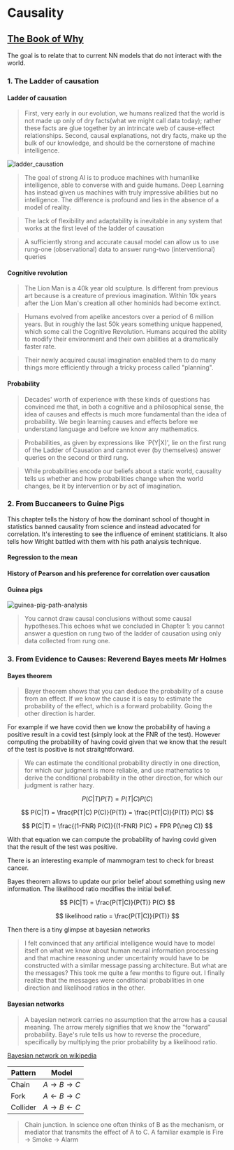 # Causality

## [The Book of Why](https://www.amazon.com/Book-Why-Science-Cause-Effect/dp/046509760X)

The goal is to relate that to current NN models that do not interact with the world.

### 1. The Ladder of causation

#### Ladder of causation

>First, very early in our evolution, we humans realized that the world is not made up only of dry facts(what we might call data today); rather these facts are glue together by an intrincate web of cause-effect relationships. 
>Second, causal explanations, not dry facts, make up the bulk of our knowledge, and should be the cornerstone of machine intelligence.

![ladder_causation](https://hpccsystems.com/wp-content/uploads/2022/09/Ladder-1.png)

> The goal of strong AI is to produce machines with humanlike intelligence, able to converse with and guide humans. Deep Learning has instead given us machines with truly impressive abilities but no intelligence. The difference is profound and lies in the absence of a model of reality.

> The lack of flexibility and adaptability is inevitable in any system that works at the first level of the ladder of causation

> A sufficiently strong and accurate causal model can allow us to use rung-one (observational) data to answer rung-two (interventional) queries

#### Cognitive revolution

> The Lion Man is a 40k year old sculpture. Is different from previous art because is a creature of previous imagination. Within 10k years after the Lion Man's creation all other hominids had become extinct.

> Humans evolved from apelike ancestors over a period of 6 million years. But in roughly the last 50k years something unique happened, which some call the Cognitive Revolution. Humans acquired the ability to modify their environment and their own abilities at a dramatically faster rate.

> Their newly acquired causal imagination enabled them to do many things more efficiently through a tricky process called "planning".

#### Probability

> Decades' worth of experience with these kinds of questions has convinced me that, in both a cognitive and a philosophical sense, the idea of causes and effects is much more fundamental than the idea of probability. We begin learning causes and effects before we understand language and before we know any mathematics.

> Probabilities, as given by expressions like `P(Y|X)', lie on the first rung of the Ladder of Causation and cannot ever (by themselves) answer queries on the second or third rung. 

> While probabilities encode our beliefs about a static world, causality tells us whether and how probabilities change when the world changes, be it by intervention or by act of imagination.


### 2. From Buccaneers to Guine Pigs

This chapter tells the history of how the dominant school of thought in statistics banned causality from science and instead advocated for correlation. It's interesting to see the influence of eminent statiticians. It also tells how Wright battled with them with his path analysis technique.

#### Regression to the mean

#### History of Pearson and his preference for correlation over causation

#### Guinea pigs

![guinea-pig-path-analysis](http://jacheung.com/images/latest/path-analysis/guinea-pig-path-analysis.png)

> You cannot draw causal conclusions without some causal hypotheses.This echoes what we concluded in Chapter 1: you cannot answer a question on rung two of the ladder of causation using only data collected from rung one.

### 3. From Evidence to Causes: Reverend Bayes meets Mr Holmes

#### Bayes theorem

> Bayer theorem shows that you can deduce the probability of a cause from an effect. If we know the cause it is easy to estimate the probability of the effect, which is a forward probability. Going the other direction is harder.

For example if we have covid then we know the probability of having a positive result in a covid test (simply look at the FNR of the test). However computing the probability of having covid given that we know that the result of the test is positive is not straitghtforward.

> We can estimate the conditional probability directly in one direction, for which our judgment is more reliable, and use mathematics to derive the conditional probability in the other direction, for which our judgment is rather hazy.

$$ P(C|T) P(T) = P(T|C) P(C) $$

$$ P(C|T) = \frac{P(T|C) P(C)}{P(T)} = \frac{P(T|C)}{P(T)} P(C) $$

$$ P(C|T) = \frac{(1-FNR) P(C)}{(1-FNR) P(C) + FPR P(\neg C)} $$

With that equation we can compute the probability of having covid given that the result of the test was positive.

There is an interesting example of mammogram test to check for breast cancer.

Bayes theorem allows to update our prior belief about something using new information. The likelihood ratio modifies the initial belief.

$$ P(C|T) = \frac{P(T|C)}{P(T)} P(C) $$

$$ likelihood ratio = \frac{P(T|C)}{P(T)} $$

Then there is a tiny glimpse at bayesian networks

> I felt convinced that any artificial intelligence would have to model itself on what we know about human neural information processing and that machine reasoning under uncertainty would have to be constructed with a similar message passing architecture. But what are the messages? This took me quite a few months to figure out. I finally realize that the messages were conditional probabilities in one direction and likelihood ratios in the other.

#### Bayesian networks

> A bayesian network carries no assumption that the arrow has a causal meaning. The arrow merely signifies that we know the "forward" probability. Baye's rule tells us how to reverse the procedure, specifically by multiplying the prior probability by a likelihood ratio.

[Bayesian network on wikipedia](https://en.wikipedia.org/wiki/Bayesian_network)

| Pattern  | Model                         |
|----------|-------------------------------|
| Chain    | $A\rightarrow B\rightarrow C$ |
| Fork     | $A\leftarrow B\rightarrow C$  |
| Collider | $A\rightarrow B\leftarrow C$  |

> Chain junction. In science one often thinks of B as the mechanism, or mediator that transmits the effect of A to C. A familiar example is Fire -> Smoke -> Alarm
